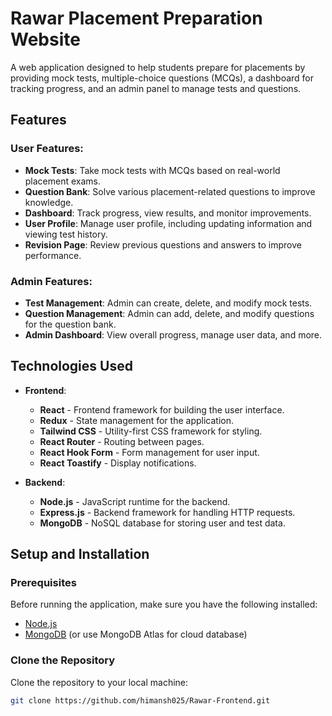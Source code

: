 # Rawar Placement Preparation Website

A web application designed to help students prepare for placements by providing mock tests, multiple-choice questions (MCQs), a dashboard for tracking progress, and an admin panel to manage tests and questions.

## Features

### User Features:
- **Mock Tests**: Take mock tests with MCQs based on real-world placement exams.
- **Question Bank**: Solve various placement-related questions to improve knowledge.
- **Dashboard**: Track progress, view results, and monitor improvements.
- **User Profile**: Manage user profile, including updating information and viewing test history.
- **Revision Page**: Review previous questions and answers to improve performance.

### Admin Features:
- **Test Management**: Admin can create, delete, and modify mock tests.
- **Question Management**: Admin can add, delete, and modify questions for the question bank.
- **Admin Dashboard**: View overall progress, manage user data, and more.

## Technologies Used

- **Frontend**:
  - **React** - Frontend framework for building the user interface.
  - **Redux** - State management for the application.
  - **Tailwind CSS** - Utility-first CSS framework for styling.
  - **React Router** - Routing between pages.
  - **React Hook Form** - Form management for user input.
  - **React Toastify** - Display notifications.
  
- **Backend**:
  - **Node.js** - JavaScript runtime for the backend.
  - **Express.js** - Backend framework for handling HTTP requests.
  - **MongoDB** - NoSQL database for storing user and test data.
  
## Setup and Installation

### Prerequisites

Before running the application, make sure you have the following installed:
- [Node.js](https://nodejs.org/)
- [MongoDB](https://www.mongodb.com/try/download/community) (or use MongoDB Atlas for cloud database)

### Clone the Repository

Clone the repository to your local machine:

```bash
git clone https://github.com/himansh025/Rawar-Frontend.git
